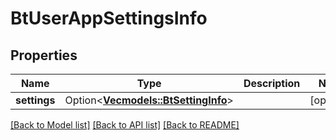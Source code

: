 # BtUserAppSettingsInfo

## Properties

Name | Type | Description | Notes
------------ | ------------- | ------------- | -------------
**settings** | Option<[**Vec<models::BtSettingInfo>**](BTSettingInfo.md)> |  | [optional]

[[Back to Model list]](../README.md#documentation-for-models) [[Back to API list]](../README.md#documentation-for-api-endpoints) [[Back to README]](../README.md)


